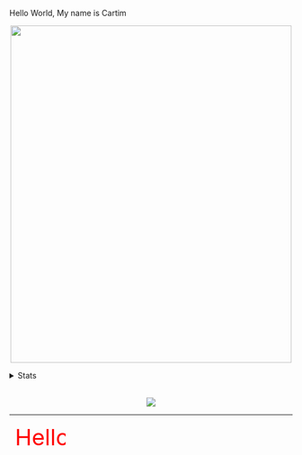 Hello World, My name is Cartim
<p align=center><img src="https://cartim-draluc.netlify.app/pixlr-bg-result.png" width=500px height=600px></p>
<details>
<summary>Stats</summary>
<p align=center>
<img src="https://github-readme-stats.vercel.app/api?username=CartimDraluc&theme=blue-green"> 
<img src="https://github-readme-streak-stats.herokuapp.com/?user=CartimDraluc&theme=blue-green"> <br>
<img src="https://github-profile-trophy.vercel.app/?username=CartimDraluc"><br>
<img src="https://github-readme-stats.vercel.app/api/top-langs/?username=CartimDraluc&theme=blue-green"></p>
</details>
<br>

<p align=center>
<img src="https://readme-jokes.vercel.app/api">
</p>
<hr>


<svg width=100px height=100px>
  <text font-size="40px" x="10" y="40">
    <tspan fill="red">Hello</tspan>
    <tspan fill="green">World!!!>/tspan>
